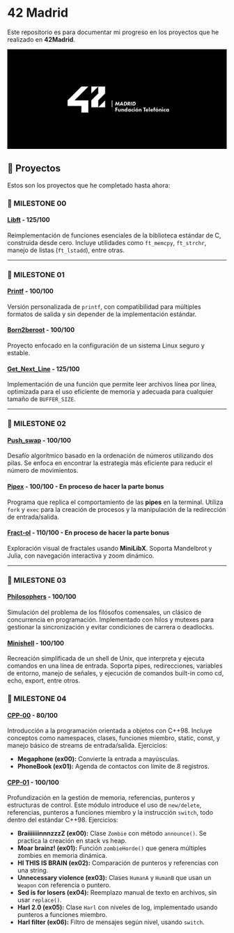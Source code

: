 # 42 Madrid

Este repositorio es para documentar mi progreso en los proyectos que he realizado en **42Madrid**.

![Logo 42 Madrid](42-Madrid.jpeg)

## 🚀 Proyectos

Estos son los proyectos que he completado hasta ahora:

### 🎯 MILESTONE 00
#### [Libft](https://github.com/loreeue/Libft) - 125/100

Reimplementación de funciones esenciales de la biblioteca estándar de C, construida desde cero. Incluye utilidades como `ft_memcpy`, `ft_strchr`, manejo de listas (`ft_lstadd`), entre otras.

---

### 🎯 MILESTONE 01
#### [Printf](https://github.com/loreeue/Printf) - 100/100

Versión personalizada de `printf`, con compatibilidad para múltiples formatos de salida y sin depender de la implementación estándar.

#### [Born2beroot]() - 100/100

Proyecto enfocado en la configuración de un sistema Linux seguro y estable.

#### [Get_Next_Line](https://github.com/loreeue/GetNextLine) - 125/100

Implementación de una función que permite leer archivos línea por línea, optimizada para el uso eficiente de memoria y adecuada para cualquier tamaño de `BUFFER_SIZE`.

---

### 🎯 MILESTONE 02
#### [Push_swap](https://github.com/loreeue/Push_swap) - 100/100

Desafío algorítmico basado en la ordenación de números utilizando dos pilas. Se enfoca en encontrar la estrategia más eficiente para reducir el número de movimientos.

#### [Pipex](https://github.com/loreeue/Pipex) - 100/100 - En proceso de hacer la parte bonus

Programa que replica el comportamiento de las **pipes** en la terminal. Utiliza `fork` y `exec` para la creación de procesos y la manipulación de la redirección de entrada/salida.

#### [Fract-ol](https://github.com/loreeue/Fract-ol) - 110/100 - En proceso de hacer la parte bonus

Exploración visual de fractales usando **MiniLibX**. Soporta Mandelbrot y Julia, con navegación interactiva y zoom dinámico.

---

### 🎯 MILESTONE 03
#### [Philosophers](https://github.com/loreeue/Philosophers) - 100/100

Simulación del problema de los filósofos comensales, un clásico de concurrencia en programación. Implementado con hilos y mutexes para gestionar la sincronización y evitar condiciones de carrera o deadlocks.

#### [Minishell](https://github.com/jpuerto-loruzqui/42Minishell) - 100/100

Recreación simplificada de un shell de Unix, que interpreta y ejecuta comandos en una línea de entrada. Soporta pipes, redirecciones, variables de entorno, manejo de señales, y ejecución de comandos built-in como cd, echo, export, entre otros.

### 🎯 MILESTONE 04
#### [CPP-00](https://github.com/loreeue/Cpps) - 80/100

Introducción a la programación orientada a objetos con C++98. Incluye conceptos como namespaces, clases, funciones miembro, static, const, y manejo básico de streams de entrada/salida.
Ejercicios:

* **Megaphone (ex00):** Convierte la entrada a mayúsculas.
* **PhoneBook (ex01):** Agenda de contactos con límite de 8 registros.

#### [CPP-01](https://github.com/loreeue/Cpps) - 100/100

Profundización en la gestión de memoria, referencias, punteros y estructuras de control. Este módulo introduce el uso de `new/delete`, referencias, punteros a funciones miembro y la instrucción `switch`, todo dentro del estándar C++98.
Ejercicios:

* **BraiiiiiiinnnzzzZ (ex00):** Clase `Zombie` con método `announce()`. Se practica la creación en stack vs heap.
* **Moar brainz! (ex01):** Función `zombieHorde()` que genera múltiples zombies en memoria dinámica.
* **HI THIS IS BRAIN (ex02):** Comparación de punteros y referencias con una string.
* **Unnecessary violence (ex03):** Clases `HumanA` y `HumanB` que usan un `Weapon` con referencia o puntero.
* **Sed is for losers (ex04):** Reemplazo manual de texto en archivos, sin usar `replace()`.
* **Harl 2.0 (ex05):** Clase `Harl` con niveles de log, implementado usando punteros a funciones miembro.
* **Harl filter (ex06):** Filtro de mensajes según nivel, usando `switch`.
